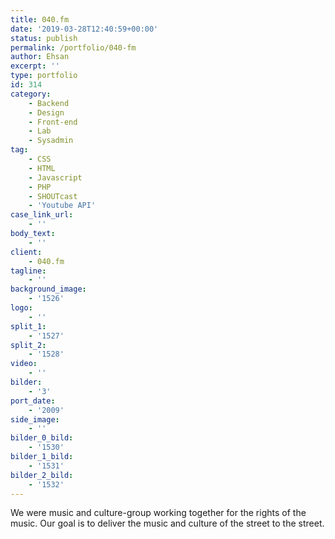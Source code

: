 ```yaml
---
title: 040.fm
date: '2019-03-28T12:40:59+00:00'
status: publish
permalink: /portfolio/040-fm
author: Ehsan
excerpt: ''
type: portfolio
id: 314
category:
    - Backend
    - Design
    - Front-end
    - Lab
    - Sysadmin
tag:
    - CSS
    - HTML
    - Javascript
    - PHP
    - SHOUTcast
    - 'Youtube API'
case_link_url:
    - ''
body_text:
    - ''
client:
    - 040.fm
tagline:
    - ''
background_image:
    - '1526'
logo:
    - ''
split_1:
    - '1527'
split_2:
    - '1528'
video:
    - ''
bilder:
    - '3'
port_date:
    - '2009'
side_image:
    - ''
bilder_0_bild:
    - '1530'
bilder_1_bild:
    - '1531'
bilder_2_bild:
    - '1532'
---
```

We were music and culture-group working together for the rights of the music. Our goal is to deliver the music and culture of the street to the street.